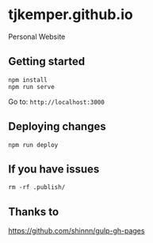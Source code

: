 # tjkemper.github.io
Personal Website

## Getting started
```
npm install
npm run serve
```
Go to: `http://localhost:3000`

## Deploying changes
```
npm run deploy
```

## If you have issues
```
rm -rf .publish/
```

## Thanks to
https://github.com/shinnn/gulp-gh-pages
